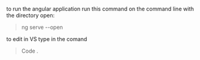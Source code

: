 to run the angular application run this command on the command line with the directory open:

> ng serve --open

to edit in VS type in the comand 

> Code .

